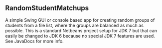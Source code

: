 RandomStudentMatchups
---------------------
A simple Swing GUI or console based app for creating random groups of students from a file list, where the groups are balanced as much as possible. This is a standard Netbeans project setup for JDK 7 but that can easily be changed to JDK 6 because no special JDK 7 features are used. See JavaDocs for more info.